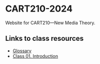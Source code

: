 # CART210-2024
Website for CART210—New Media Theory.

## Links to class resources
- [Glossary](/glossary.md)
- [Class 01. Introduction](/CART210-2024/C01-introduction)
